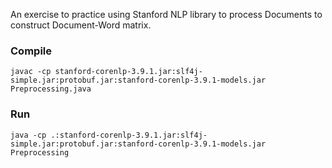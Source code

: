 An exercise to practice using Stanford NLP library to process Documents to construct Document-Word matrix.

### Compile
```
javac -cp stanford-corenlp-3.9.1.jar:slf4j-simple.jar:protobuf.jar:stanford-corenlp-3.9.1-models.jar Preprocessing.java
```

### Run
```
java -cp .:stanford-corenlp-3.9.1.jar:slf4j-simple.jar:protobuf.jar:stanford-corenlp-3.9.1-models.jar Preprocessing
```
